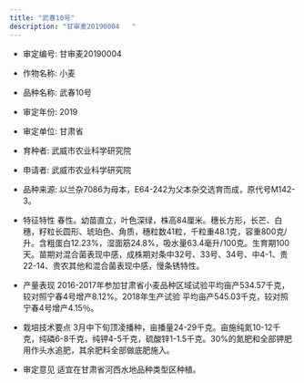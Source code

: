 ```yaml
---
title: "武春10号"
description: "甘审麦20190004	"
---
```

* 审定编号:  甘审麦20190004	

*  作物名称:  小麦

*  品种名称:  武春10号

*  审定年份:  2019

*  审定单位:  甘肃省

* 育种者:  武威市农业科学研究院

*  申请者:  武威市农业科学研究院

*  品种来源:   以兰杂7086为母本，E64-242为父本杂交选育而成，原代号M142-3。

*  特征特性
春性。幼苗直立，叶色深绿，株高84厘米。穗长方形，长芒、白穗，籽粒长圆形、琥珀色、角质，穗粒数41粒，千粒重48.1克，容重800克/升。含粗蛋白12.23%，湿面筋24.8%，吸水量63.4毫升/100克。生育期100天。苗期对混合菌表现中感，成株期对条中32号、33号、34号、中4-1、贵22-14、贵农其他和混合菌表现中感，慢条锈特性。

*  产量表现
2016-2017年参加甘肃省小麦品种区域试验平均亩产534.57千克，较对照宁春4号增产8.12%。2018年生产试验 平均亩产545.03千克，较对照宁春4号增产4.15％。                          

*  栽培技术要点
3月中下旬顶凌播种，亩播量24-29千克。亩施纯氮10-12千克，纯磷6-8千克，纯钾4-5千克，硫酸锌1-1.5千克。30%的氮肥和全部钾肥用作头水追肥，其余肥料全部做底肥施入。

*  审定意见
适宜在甘肃省河西水地品种类型区种植。

